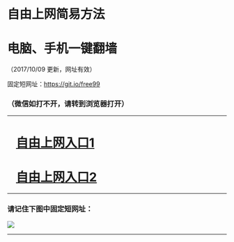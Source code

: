 ﻿# 自由上网简易方法

# 电脑、手机一键翻墙

（2017/10/09 更新，网址有效）

固定短网址：https://git.io/free99

### （微信如打不开，请转到浏览器打开）


***





# &nbsp;&nbsp; <a href="http://ft507222801.fwq-tz-1001.info/fwqtz01.html?t=10090019902 " target="_blank">自由上网入口1</a>
# &nbsp;&nbsp; <a href="http://ft50217940.fwq-tz-1002.info/fwqtz02.html?t=100900130831 " target="_blank">自由上网入口2</a>
***

### 请记住下图中固定短网址：

<img src="https://s3-us-west-2.amazonaws.com/fwq-1001/yjfq-20170905okok.png" /> 


***

